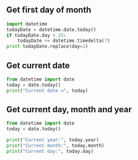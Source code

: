 ## Get first day of month

```python
import datetime 
todayDate = datetime.date.today()
if todayDate.day > 25:
    todayDate += datetime.timedelta(7)
print todayDate.replace(day=1)
```
## Get current date

```python
from datetime import date
today = date.today()
print("Current date =", today)
```
## Get current day, month and year

```python
from datetime import date
today = date.today() 

print("Current year:", today.year)
print("Current month:", today.month)
print("Current day:", today.day)
```
